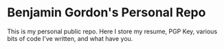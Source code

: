 Benjamin Gordon's Personal Repo
=====================

This is my personal public repo. Here I store my resume, PGP Key, various bits of code I've written, and what have you.
